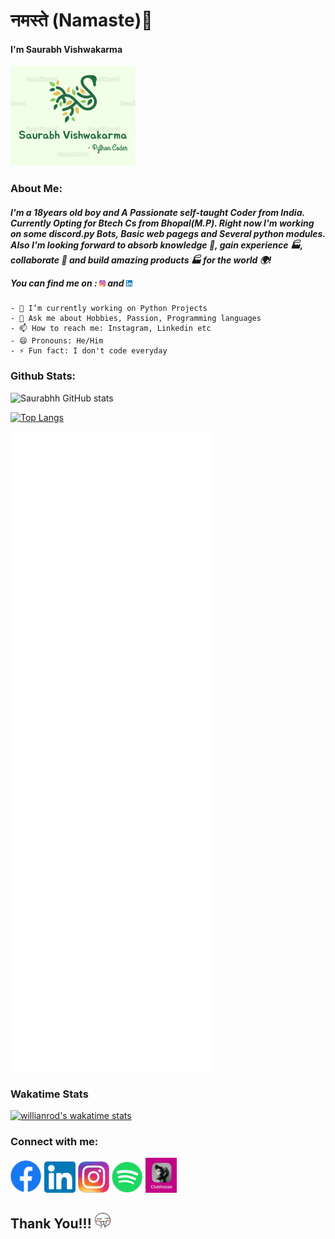 <h1>नमस्ते (Namaste)👋 </h1>
<h4>I'm Saurabh Vishwakarma</h4>
<img src=Images/Main.png width="200"/>
<h3>About Me:</h3>
<h5>I'm a 18years old boy and A Passionate self-taught Coder from India. Currently Opting for Btech Cs from Bhopal(M.P). Right now I'm working on some discord.py Bots, Basic web pagegs and Several python modules. 
Also I'm looking forward to absorb knowledge 🧠, gain experience 🏭, collaborate 🤝 and build amazing products 🏭 for the world 🌍!

You can find me on :
<a href="https://www.instagram.com/_saurabh_030"><img width=10 src=Images/Instagram.jpeg /></a> and <a href="https://www.linkedin.com/in/saurabh-vishwakarma-8351371ab">
<img width=10 src=Images/Linkedin.png/> </a></h5>

```
- 🔭 I’m currently working on Python Projects
- 💬 Ask me about Hobbies, Passion, Programming languages
- 📫 How to reach me: Instagram, Linkedin etc
- 😄 Pronouns: He/Him
- ⚡ Fun fact: I don't code everyday
```

<h3>Github Stats:</h3>

![Saurabhh GitHub stats](https://github-readme-stats.vercel.app/api?username=Saurabh254&show_icons=true&theme=dracula)

[![Top Langs](https://github-readme-stats.vercel.app/api/top-langs/?username=Saurabh254&layout=compact&langs_count=5&theme=dracula)](https://github.com/anuraghazra/github-readme-stats)
<!-- If you're using "master" as default branch -->
![Metrics](https://github.com/Saurabh-Vishwakarm/Saurabh-Vishwakarm/blob/main/github-metrics.svg)

<h3>Wakatime Stats</h3>

[![willianrod's wakatime stats](https://github-readme-stats.vercel.app/api/wakatime?username=_saurabh_030)](https://github.com/anuraghazra/github-readme-stats)


<h3>Connect with me: </h3>
<p><a href="https://m.facebook.com/saurav.vishwakarma.5245?ref=bookmarks"><img width=50 src=Images/Facebook.png
 /></a>
 <a href="https://www.linkedin.com/in/saurabh-vishwakarma-8351371ab"><img width=50 src=Images/Linkedin.png /></a>
 <a href="https://www.instagram.com/_saurabh_030"><img width=50 src=Images/Instagram.jpeg /></a>
 <a href="https://open.spotify.com/user/x2sgb1mixyn9luu7cgtvw45o6?si=6h0RDh2gQcG_QSPG601h7w&utm_source=copy-link&dl_branch=1"><img width=50 src=Images/Spotify.png /></a>
 <a href="https://www.clubhouse.com/@_saurabh_030"><img width=50 src=Images/Clubhouse.jpeg /></p></a>

<h2>Thank You!!! <img width=25 src=Images/emoji.png /></h2>